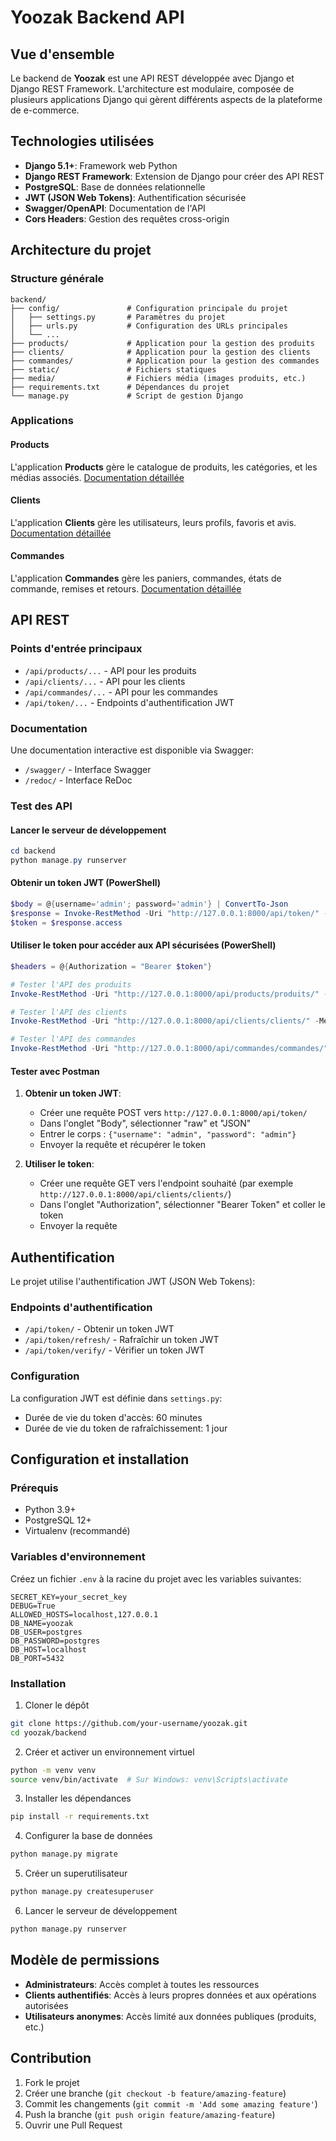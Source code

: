# Yoozak Backend API

## Vue d'ensemble
Le backend de **Yoozak** est une API REST développée avec Django et Django REST Framework. L'architecture est modulaire, composée de plusieurs applications Django qui gèrent différents aspects de la plateforme de e-commerce.

## Technologies utilisées
- **Django 5.1+**: Framework web Python
- **Django REST Framework**: Extension de Django pour créer des API REST
- **PostgreSQL**: Base de données relationnelle
- **JWT (JSON Web Tokens)**: Authentification sécurisée
- **Swagger/OpenAPI**: Documentation de l'API
- **Cors Headers**: Gestion des requêtes cross-origin

## Architecture du projet

### Structure générale
```
backend/
├── config/               # Configuration principale du projet
│   ├── settings.py       # Paramètres du projet
│   ├── urls.py           # Configuration des URLs principales
│   └── ...
├── products/             # Application pour la gestion des produits
├── clients/              # Application pour la gestion des clients
├── commandes/            # Application pour la gestion des commandes
├── static/               # Fichiers statiques
├── media/                # Fichiers média (images produits, etc.)
├── requirements.txt      # Dépendances du projet
└── manage.py             # Script de gestion Django
```

### Applications

#### Products
L'application **Products** gère le catalogue de produits, les catégories, et les médias associés.
[Documentation détaillée](./products/README.md)

#### Clients
L'application **Clients** gère les utilisateurs, leurs profils, favoris et avis.
[Documentation détaillée](./clients/README.md)

#### Commandes
L'application **Commandes** gère les paniers, commandes, états de commande, remises et retours.
[Documentation détaillée](./commandes/README.md)

## API REST

### Points d'entrée principaux
- `/api/products/...` - API pour les produits
- `/api/clients/...` - API pour les clients
- `/api/commandes/...` - API pour les commandes
- `/api/token/...` - Endpoints d'authentification JWT

### Documentation
Une documentation interactive est disponible via Swagger:
- `/swagger/` - Interface Swagger
- `/redoc/` - Interface ReDoc

### Test des API

#### Lancer le serveur de développement
```powershell
cd backend
python manage.py runserver
```

#### Obtenir un token JWT (PowerShell)
```powershell
$body = @{username='admin'; password='admin'} | ConvertTo-Json
$response = Invoke-RestMethod -Uri "http://127.0.0.1:8000/api/token/" -Method Post -Body $body -ContentType "application/json"
$token = $response.access
```

#### Utiliser le token pour accéder aux API sécurisées (PowerShell)
```powershell
$headers = @{Authorization = "Bearer $token"}

# Tester l'API des produits
Invoke-RestMethod -Uri "http://127.0.0.1:8000/api/products/produits/" -Method Get -Headers $headers

# Tester l'API des clients
Invoke-RestMethod -Uri "http://127.0.0.1:8000/api/clients/clients/" -Method Get -Headers $headers

# Tester l'API des commandes
Invoke-RestMethod -Uri "http://127.0.0.1:8000/api/commandes/commandes/" -Method Get -Headers $headers
```

#### Tester avec Postman
1. **Obtenir un token JWT**:
   - Créer une requête POST vers `http://127.0.0.1:8000/api/token/`
   - Dans l'onglet "Body", sélectionner "raw" et "JSON"
   - Entrer le corps : `{"username": "admin", "password": "admin"}`
   - Envoyer la requête et récupérer le token

2. **Utiliser le token**:
   - Créer une requête GET vers l'endpoint souhaité (par exemple `http://127.0.0.1:8000/api/clients/clients/`)
   - Dans l'onglet "Authorization", sélectionner "Bearer Token" et coller le token
   - Envoyer la requête

## Authentification

Le projet utilise l'authentification JWT (JSON Web Tokens):

### Endpoints d'authentification
- `/api/token/` - Obtenir un token JWT
- `/api/token/refresh/` - Rafraîchir un token JWT
- `/api/token/verify/` - Vérifier un token JWT

### Configuration
La configuration JWT est définie dans `settings.py`:
- Durée de vie du token d'accès: 60 minutes
- Durée de vie du token de rafraîchissement: 1 jour

## Configuration et installation

### Prérequis
- Python 3.9+
- PostgreSQL 12+
- Virtualenv (recommandé)

### Variables d'environnement
Créez un fichier `.env` à la racine du projet avec les variables suivantes:
```
SECRET_KEY=your_secret_key
DEBUG=True
ALLOWED_HOSTS=localhost,127.0.0.1
DB_NAME=yoozak
DB_USER=postgres
DB_PASSWORD=postgres
DB_HOST=localhost
DB_PORT=5432
```

### Installation

1. Cloner le dépôt
```bash
git clone https://github.com/your-username/yoozak.git
cd yoozak/backend
```

2. Créer et activer un environnement virtuel
```bash
python -m venv venv
source venv/bin/activate  # Sur Windows: venv\Scripts\activate
```

3. Installer les dépendances
```bash
pip install -r requirements.txt
```

4. Configurer la base de données
```bash
python manage.py migrate
```

5. Créer un superutilisateur
```bash
python manage.py createsuperuser
```

6. Lancer le serveur de développement
```bash
python manage.py runserver
```

## Modèle de permissions

- **Administrateurs**: Accès complet à toutes les ressources
- **Clients authentifiés**: Accès à leurs propres données et aux opérations autorisées
- **Utilisateurs anonymes**: Accès limité aux données publiques (produits, etc.)

## Contribution

1. Fork le projet
2. Créer une branche (`git checkout -b feature/amazing-feature`)
3. Commit les changements (`git commit -m 'Add some amazing feature'`)
4. Push la branche (`git push origin feature/amazing-feature`)
5. Ouvrir une Pull Request 